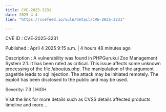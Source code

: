 ```yaml
---
title: CVE-2025-3231
date: 2025-4-4
lien: "https://cvefeed.io/vuln/detail/CVE-2025-3231"

---
```


CVE ID : CVE-2025-3231

Published :  April 4
2025
9:15 a.m. | 4 hours
48 minutes ago

Description : A vulnerability was found in PHPGurukul Zoo Management System 2.1. It has been rated as critical. This issue affects some unknown processing of the file /aboutus.php. The manipulation of the argument pagetitle leads to sql injection. The attack may be initiated remotely. The exploit has been disclosed to the public and may be used.

Severity: 7.3 | HIGH

Visit the link for more details
such as CVSS details
affected products
timeline
and more...
